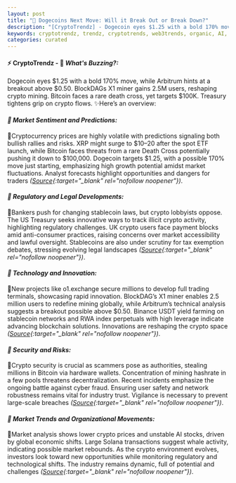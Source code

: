 ```yaml
---
layout: post
title: "🌌 Dogecoins Next Move: Will it Break Out or Break Down?"
description: "[CryptoTrendz] - Dogecoin eyes $1.25 with a bold 170% move, while Arbitrum hints at a breakout above $0.50. BlockDAGs X1 miner gains 2.5M users, reshaping crypto mining. Bitcoin faces a rare death cross, yet targets $100K. Treasury tightens grip on crypto flows."
keywords: cryptotrendz, trendz, cryptotrends, web3trends, organic, AI, Crypto, Binance, UK, Bitcoin, Stablecoin, SOL, Trading, Dogecoin, Altman, CEO, XRP, USDT
categories: curated
---
```


#### ⚡ CryptoTrendz - 📌 *What's Buzzing?:*

Dogecoin eyes $1.25 with a bold 170% move, while Arbitrum hints at a breakout above $0.50. BlockDAGs X1 miner gains 2.5M users, reshaping crypto mining. Bitcoin faces a rare death cross, yet targets $100K. Treasury tightens grip on crypto flows. ✨Here’s an overview:


#### *🔖  Market Sentiment and Predictions:*  

🔹Cryptocurrency prices are highly volatile with predictions signaling both bullish rallies and risks. XRP might surge to $10–20 after the spot ETF launch, while Bitcoin faces threats from a rare Death Cross potentially pushing it down to $100,000. Dogecoin targets $1.25, with a possible 170% move just starting, emphasizing high growth potential amidst market fluctuations. Analyst forecasts highlight opportunities and dangers for traders *([Source](https://s.avyag.com/c451){:target="_blank" rel="nofollow noopener"})*.  

#### *🔖  Regulatory and Legal Developments:*  

🔹Bankers push for changing stablecoin laws, but crypto lobbyists oppose. The US Treasury seeks innovative ways to track illicit crypto activity, highlighting regulatory challenges. UK crypto users face payment blocks amid anti-consumer practices, raising concerns over market accessibility and lawful oversight. Stablecoins are also under scrutiny for tax exemption debates, stressing evolving legal landscapes *([Source](https://s.avyag.com/5q7j){:target="_blank" rel="nofollow noopener"})*.  

#### *🔖  Technology and Innovation:*  

🔹New projects like o1.exchange secure millions to develop full trading terminals, showcasing rapid innovation. BlockDAG’s X1 miner enables 2.5 million users to redefine mining globally, while Arbitrum’s technical analysis suggests a breakout possible above $0.50. Binance USDT yield farming on stablecoin networks and RWA index perpetuals with high leverage indicate advancing blockchain solutions. Innovations are reshaping the crypto space *([Source](https://s.avyag.com/vrem){:target="_blank" rel="nofollow noopener"})*.  

#### *🔖  Security and Risks:*  

🔹Crypto security is crucial as scammers pose as authorities, stealing millions in Bitcoin via hardware wallets. Concentration of mining hashrate in a few pools threatens decentralization. Recent incidents emphasize the ongoing battle against cyber fraud. Ensuring user safety and network robustness remains vital for industry trust. Vigilance is necessary to prevent large-scale breaches *([Source](https://s.avyag.com/vl0j){:target="_blank" rel="nofollow noopener"})*.  

#### *🔖  Market Trends and Organizational Movements:*  

🔹Market analysis shows lower crypto prices and unstable AI stocks, driven by global economic shifts. Large Solana transactions suggest whale activity, indicating possible market rebounds. As the crypto environment evolves, investors look toward new opportunities while monitoring regulatory and technological shifts. The industry remains dynamic, full of potential and challenges *([Source](https://s.avyag.com/mcrx){:target="_blank" rel="nofollow noopener"})*.
